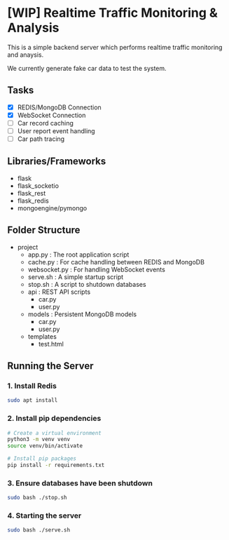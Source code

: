 # [WIP] Realtime Traffic Monitoring & Analysis

This is a simple backend server which performs realtime traffic monitoring and anaysis.

We currently generate fake car data to test the system.

## Tasks
- [x] REDIS/MongoDB Connection
- [x] WebSocket Connection
- [ ] Car record caching
- [ ] User report event handling
- [ ] Car path tracing

## Libraries/Frameworks
- flask
- flask_socketio
- flask_rest
- flask_redis
- mongoengine/pymongo

## Folder Structure
- project
  - app.py : The root application script
  - cache.py : For cache handling between REDIS and MongoDB
  - websocket.py : For handling WebSocket events
  - serve.sh : A simple startup script
  - stop.sh : A script to shutdown databases
  - api : REST API scripts
    - car.py
    - user.py
  - models : Persistent MongoDB models
    - car.py
    - user.py
  - templates
    - test.html


## Running the Server

### 1. Install Redis
```bash
sudo apt install
```

### 2. Install pip dependencies
```bash
# Create a virtual environment
python3 -m venv venv
source venv/bin/activate

# Install pip packages
pip install -r requirements.txt
```

### 3. Ensure databases have been shutdown
```bash
sudo bash ./stop.sh
```

### 4. Starting the server
```bash
sudo bash ./serve.sh
```
